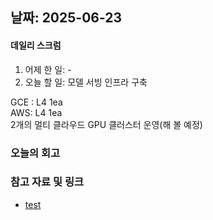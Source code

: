 ## 날짜: 2025-06-23

#### 데일리 스크럼
1. 어제 한 일: -
2. 오늘 할 일: 모델 서빙 인프라 구축


GCE : L4 1ea  
AWS: L4 1ea  
2개의 멀티 클라우드 GPU 클러스터 운영(해 볼 예정)  


### 오늘의 회고
> 

### 참고 자료 및 링크
- [test](https://github.com/100-hours-a-week/14-YG-WIKI/wiki/AI-Wiki)